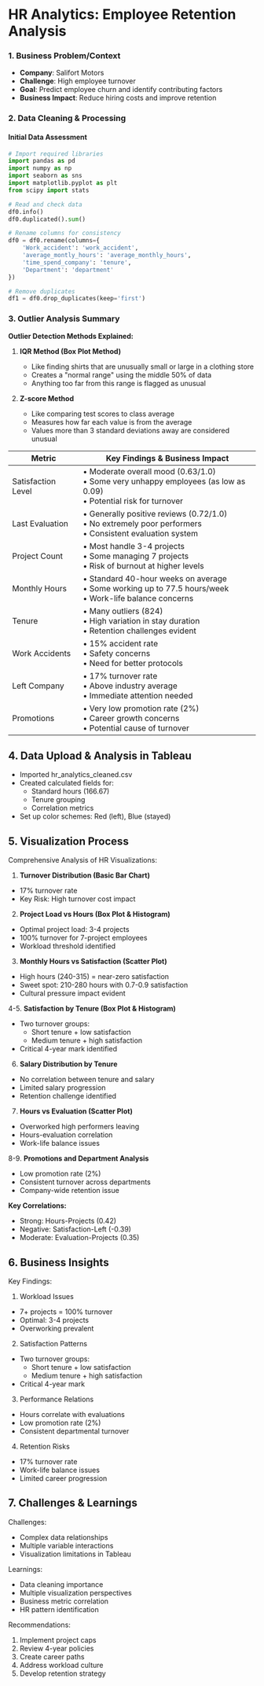 # HR Analytics: Employee Retention Analysis

### 1. Business Problem/Context
- **Company**: Salifort Motors
- **Challenge**: High employee turnover
- **Goal**: Predict employee churn and identify contributing factors
- **Business Impact**: Reduce hiring costs and improve retention

### 2. Data Cleaning & Processing

#### Initial Data Assessment
```python
# Import required libraries
import pandas as pd
import numpy as np
import seaborn as sns
import matplotlib.pyplot as plt
from scipy import stats

# Read and check data
df0.info()
df0.duplicated().sum()

# Rename columns for consistency
df0 = df0.rename(columns={
    'Work_accident': 'work_accident',
    'average_montly_hours': 'average_monthly_hours',
    'time_spend_company': 'tenure',
    'Department': 'department'
})

# Remove duplicates
df1 = df0.drop_duplicates(keep='first')
```

### 3. Outlier Analysis Summary


**Outlier Detection Methods Explained:**
1. **IQR Method (Box Plot Method)**
   - Like finding shirts that are unusually small or large in a clothing store
   - Creates a "normal range" using the middle 50% of data
   - Anything too far from this range is flagged as unusual

2. **Z-score Method**
   - Like comparing test scores to class average
   - Measures how far each value is from the average
   - Values more than 3 standard deviations away are considered unusual

| Metric | Key Findings & Business Impact |
|--------|-------------------------------|
| Satisfaction Level | • Moderate overall mood (0.63/1.0)<br>• Some very unhappy employees (as low as 0.09)<br>• Potential risk for turnover |
| Last Evaluation | • Generally positive reviews (0.72/1.0)<br>• No extremely poor performers<br>• Consistent evaluation system |
| Project Count | • Most handle 3-4 projects<br>• Some managing 7 projects<br>• Risk of burnout at higher levels |
| Monthly Hours | • Standard 40-hour weeks on average<br>• Some working up to 77.5 hours/week<br>• Work-life balance concerns |
| Tenure | • Many outliers (824)<br>• High variation in stay duration<br>• Retention challenges evident |
| Work Accidents | • 15% accident rate<br>• Safety concerns<br>• Need for better protocols |
| Left Company | • 17% turnover rate<br>• Above industry average<br>• Immediate attention needed |
| Promotions | • Very low promotion rate (2%)<br>• Career growth concerns<br>• Potential cause of turnover |



## 4. Data Upload & Analysis in Tableau
- Imported hr_analytics_cleaned.csv
- Created calculated fields for:
  * Standard hours (166.67)
  * Tenure grouping
  * Correlation metrics
- Set up color schemes: Red (left), Blue (stayed)

## 5. Visualization Process
Comprehensive Analysis of HR Visualizations:

1. **Turnover Distribution (Basic Bar Chart)**
- 17% turnover rate
- Key Risk: High turnover cost impact

2. **Project Load vs Hours (Box Plot & Histogram)**
- Optimal project load: 3-4 projects
- 100% turnover for 7-project employees
- Workload threshold identified

3. **Monthly Hours vs Satisfaction (Scatter Plot)**
- High hours (240-315) = near-zero satisfaction
- Sweet spot: 210-280 hours with 0.7-0.9 satisfaction
- Cultural pressure impact evident

4-5. **Satisfaction by Tenure (Box Plot & Histogram)**
- Two turnover groups:
  * Short tenure + low satisfaction
  * Medium tenure + high satisfaction
- Critical 4-year mark identified

6. **Salary Distribution by Tenure**
- No correlation between tenure and salary
- Limited salary progression
- Retention challenge identified

7. **Hours vs Evaluation (Scatter Plot)**
- Overworked high performers leaving
- Hours-evaluation correlation
- Work-life balance issues

8-9. **Promotions and Department Analysis**
- Low promotion rate (2%)
- Consistent turnover across departments
- Company-wide retention issue

**Key Correlations:**
- Strong: Hours-Projects (0.42)
- Negative: Satisfaction-Left (-0.39)
- Moderate: Evaluation-Projects (0.35)

## 6. Business Insights
Key Findings:
1. Workload Issues
- 7+ projects = 100% turnover
- Optimal: 3-4 projects
- Overworking prevalent

2. Satisfaction Patterns
- Two turnover groups:
  * Short tenure + low satisfaction
  * Medium tenure + high satisfaction
- Critical 4-year mark

3. Performance Relations
- Hours correlate with evaluations
- Low promotion rate (2%)
- Consistent departmental turnover

4. Retention Risks
- 17% turnover rate
- Work-life balance issues
- Limited career progression

## 7. Challenges & Learnings
Challenges:
- Complex data relationships
- Multiple variable interactions
- Visualization limitations in Tableau

Learnings:
- Data cleaning importance
- Multiple visualization perspectives
- Business metric correlation
- HR pattern identification

Recommendations:
1. Implement project caps
2. Review 4-year policies
3. Create career paths
4. Address workload culture
5. Develop retention strategy
